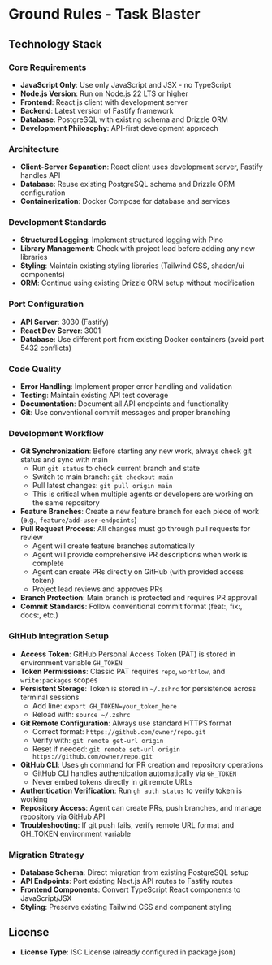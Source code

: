 # Ground Rules - Task Blaster

## Technology Stack

### Core Requirements
- **JavaScript Only**: Use only JavaScript and JSX - no TypeScript
- **Node.js Version**: Run on Node.js 22 LTS or higher
- **Frontend**: React.js client with development server
- **Backend**: Latest version of Fastify framework
- **Database**: PostgreSQL with existing schema and Drizzle ORM
- **Development Philosophy**: API-first development approach

### Architecture
- **Client-Server Separation**: React client uses development server, Fastify handles API
- **Database**: Reuse existing PostgreSQL schema and Drizzle ORM configuration
- **Containerization**: Docker Compose for database and services

### Development Standards
- **Structured Logging**: Implement structured logging with Pino
- **Library Management**: Check with project lead before adding any new libraries
- **Styling**: Maintain existing styling libraries (Tailwind CSS, shadcn/ui components)
- **ORM**: Continue using existing Drizzle ORM setup without modification

### Port Configuration
- **API Server**: 3030 (Fastify)
- **React Dev Server**: 3001
- **Database**: Use different port from existing Docker containers (avoid port 5432 conflicts)

### Code Quality
- **Error Handling**: Implement proper error handling and validation
- **Testing**: Maintain existing API test coverage
- **Documentation**: Document all API endpoints and functionality
- **Git**: Use conventional commit messages and proper branching

### Development Workflow
- **Git Synchronization**: Before starting any new work, always check git status and sync with main
  - Run `git status` to check current branch and state
  - Switch to main branch: `git checkout main`
  - Pull latest changes: `git pull origin main`
  - This is critical when multiple agents or developers are working on the same repository
- **Feature Branches**: Create a new feature branch for each piece of work (e.g., `feature/add-user-endpoints`)
- **Pull Request Process**: All changes must go through pull requests for review
  - Agent will create feature branches automatically
  - Agent will provide comprehensive PR descriptions when work is complete
  - Agent can create PRs directly on GitHub (with provided access token)
  - Project lead reviews and approves PRs
- **Branch Protection**: Main branch is protected and requires PR approval
- **Commit Standards**: Follow conventional commit format (feat:, fix:, docs:, etc.)

### GitHub Integration Setup
- **Access Token**: GitHub Personal Access Token (PAT) is stored in environment variable `GH_TOKEN`
- **Token Permissions**: Classic PAT requires `repo`, `workflow`, and `write:packages` scopes
- **Persistent Storage**: Token is stored in `~/.zshrc` for persistence across terminal sessions
  - Add line: `export GH_TOKEN=your_token_here`
  - Reload with: `source ~/.zshrc`
- **Git Remote Configuration**: Always use standard HTTPS format
  - Correct format: `https://github.com/owner/repo.git`
  - Verify with: `git remote get-url origin`
  - Reset if needed: `git remote set-url origin https://github.com/owner/repo.git`
- **GitHub CLI**: Uses `gh` command for PR creation and repository operations
  - GitHub CLI handles authentication automatically via `GH_TOKEN`
  - Never embed tokens directly in git remote URLs
- **Authentication Verification**: Run `gh auth status` to verify token is working
- **Repository Access**: Agent can create PRs, push branches, and manage repository via GitHub API
- **Troubleshooting**: If git push fails, verify remote URL format and GH_TOKEN environment variable

### Migration Strategy
- **Database Schema**: Direct migration from existing PostgreSQL setup
- **API Endpoints**: Port existing Next.js API routes to Fastify routes
- **Frontend Components**: Convert TypeScript React components to JavaScript/JSX
- **Styling**: Preserve existing Tailwind CSS and component styling

## License
- **License Type**: ISC License (already configured in package.json)
